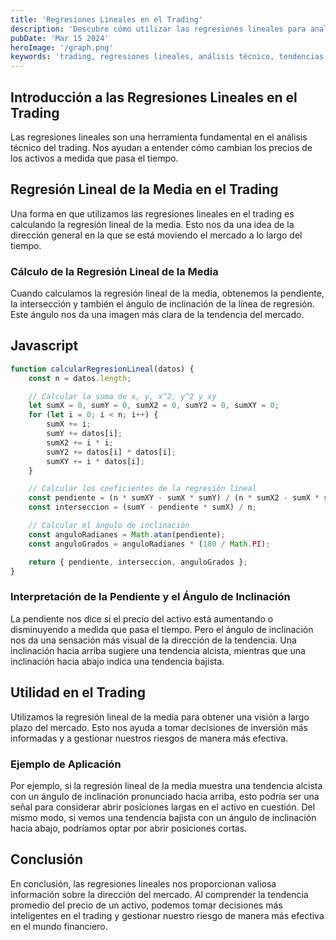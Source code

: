 ```yaml
---
title: 'Regresiones Lineales en el Trading'
description: 'Descubre cómo utilizar las regresiones lineales para analizar tendencias de precios en el mercado financiero.'
pubDate: 'Mar 15 2024'
heroImage: '/graph.png'
keywords: 'trading, regresiones lineales, análisis técnico, tendencias de precios'
---
```


## Introducción a las Regresiones Lineales en el Trading

Las regresiones lineales son una herramienta fundamental en el análisis técnico del trading. Nos ayudan a entender cómo cambian los precios de los activos a medida que pasa el tiempo.

## Regresión Lineal de la Media en el Trading

Una forma en que utilizamos las regresiones lineales en el trading es calculando la regresión lineal de la media. Esto nos da una idea de la dirección general en la que se está moviendo el mercado a lo largo del tiempo.

### Cálculo de la Regresión Lineal de la Media

Cuando calculamos la regresión lineal de la media, obtenemos la pendiente, la intersección y también el ángulo de inclinación de la línea de regresión. Este ángulo nos da una imagen más clara de la tendencia del mercado.

## Javascript 

```javascript
function calcularRegresionLineal(datos) {
    const n = datos.length;

    // Calcular la suma de x, y, x^2, y^2 y xy
    let sumX = 0, sumY = 0, sumX2 = 0, sumY2 = 0, sumXY = 0;
    for (let i = 0; i < n; i++) {
        sumX += i;
        sumY += datos[i];
        sumX2 += i * i;
        sumY2 += datos[i] * datos[i];
        sumXY += i * datos[i];
    }

    // Calcular los coeficientes de la regresión lineal
    const pendiente = (n * sumXY - sumX * sumY) / (n * sumX2 - sumX * sumX);
    const interseccion = (sumY - pendiente * sumX) / n;

    // Calcular el ángulo de inclinación
    const anguloRadianes = Math.atan(pendiente);
    const anguloGrados = anguloRadianes * (180 / Math.PI);

    return { pendiente, interseccion, anguloGrados };
}
```

### Interpretación de la Pendiente y el Ángulo de Inclinación

La pendiente nos dice si el precio del activo está aumentando o disminuyendo a medida que pasa el tiempo. Pero el ángulo de inclinación nos da una sensación más visual de la dirección de la tendencia. Una inclinación hacia arriba sugiere una tendencia alcista, mientras que una inclinación hacia abajo indica una tendencia bajista.

## Utilidad en el Trading

Utilizamos la regresión lineal de la media para obtener una visión a largo plazo del mercado. Esto nos ayuda a tomar decisiones de inversión más informadas y a gestionar nuestros riesgos de manera más efectiva.

### Ejemplo de Aplicación

Por ejemplo, si la regresión lineal de la media muestra una tendencia alcista con un ángulo de inclinación pronunciado hacia arriba, esto podría ser una señal para considerar abrir posiciones largas en el activo en cuestión. Del mismo modo, si vemos una tendencia bajista con un ángulo de inclinación hacia abajo, podríamos optar por abrir posiciones cortas.

## Conclusión

En conclusión, las regresiones lineales nos proporcionan valiosa información sobre la dirección del mercado. Al comprender la tendencia promedio del precio de un activo, podemos tomar decisiones más inteligentes en el trading y gestionar nuestro riesgo de manera más efectiva en el mundo financiero.
